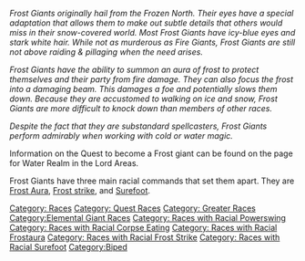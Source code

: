 *Frost Giants originally hail from the Frozen North. Their eyes have a
special adaptation that allows them to make out subtle details that
others would miss in their snow-covered world. Most Frost Giants have
icy-blue eyes and stark white hair. While not as murderous as Fire
Giants, Frost Giants are still not above raiding & pillaging when the
need arises.*

*Frost Giants have the ability to summon an aura of frost to protect
themselves and their party from fire damage. They can also focus the
frost into a damaging beam. This damages a foe and potentially slows
them down. Because they are accustomed to walking on ice and snow, Frost
Giants are more difficult to knock down than members of other races.*

*Despite the fact that they are substandard spellcasters, Frost Giants
perform admirably when working with cold or water magic.*

Information on the Quest to become a Frost giant can be found on the
page for Water Realm in the Lord Areas.

Frost Giants have three main racial commands that set them apart. They
are [Frost Aura](Racial_Frostaura "wikilink"), [Frost
strike](Racial_Frost_Strike "wikilink"), and
[Surefoot](Racial_Surefoot "wikilink").

[Category: Races](Category:_Races "wikilink") [Category: Quest
Races](Category:_Quest_Races "wikilink") [Category: Greater
Races](Category:_Greater_Races "wikilink") [Category:Elemental Giant
Races](Category:Elemental_Giant_Races "wikilink") [Category: Races with
Racial Powerswing](Category:_Races_with_Racial_Powerswing "wikilink")
[Category: Races with Racial Corpse
Eating](Category:_Races_with_Racial_Corpse_Eating "wikilink") [Category:
Races with Racial
Frostaura](Category:_Races_with_Racial_Frostaura "wikilink") [Category:
Races with Racial Frost
Strike](Category:_Races_with_Racial_Frost_Strike "wikilink") [Category:
Races with Racial
Surefoot](Category:_Races_with_Racial_Surefoot "wikilink")
[Category:Biped](Category:Biped "wikilink")
